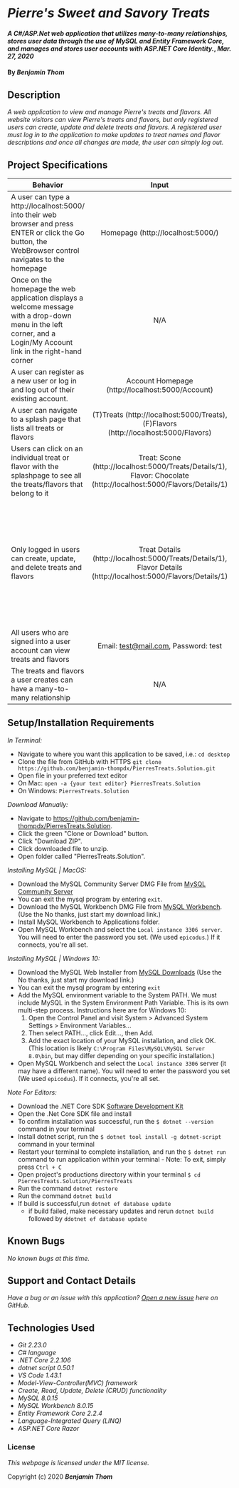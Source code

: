 # _Pierre's Sweet and Savory Treats_

#### _A C#/ASP.Net web application that utilizes many-to-many relationships, stores user data through the use of MySQL and Entity Framework Core, and manages and stores user accounts with ASP.NET Core Identity._, _Mar. 27, 2020_

#### By **_Benjamin Thom_**

## Description

_A web application to view and manage Pierre's treats and flavors. All website visitors can view Pierre's treats and flavors, but only registered users can create, update and delete treats and flavors. A registered user must log in to the application to make updates to treat names and flavor descriptions and once all changes are made, the user can simply log out._

## Project Specifications

| Behavior | Input | Output |
|---|:---:|:---:|
|A user can type a http://localhost:5000/ into their web browser and press ENTER or click the Go button, the WebBrowser control navigates to the homepage|Homepage (http://localhost:5000/)|Pierre's Sweet and Savory Treats|
|Once on the homepage the web application displays a welcome message with a drop-down menu in the left corner, and a Login/My Account link in the right-hand corner|N/A|Main Menu (left), Welcome Message (center), Login/ My Account (right)|
|A user can register as a new user or log in and log out of their existing account.|Account Homepage (http://localhost:5000/Account)|Register (http://localhost:5000/Account/Register), Log in (http://localhost:5000/Account/Login)|
|A user can navigate to a splash page that lists all treats or flavors|(T)Treats (http://localhost:5000/Treats), (F)Flavors (http://localhost:5000/Flavors)|List of treats, List of flavors|
|Users can click on an individual treat or flavor with the splashpage to see all the treats/flavors that belong to it|Treat: Scone (http://localhost:5000/Treats/Details/1), Flavor: Chocolate (http://localhost:5000/Flavors/Details/1)|(T)Name:Scone Flavors the treat contains:Chocolate, (F)Description:Chocolate Treats the flavor belongs to:Scone|
|Only logged in users can create, update, and delete treats and flavors|Treat Details (http://localhost:5000/Treats/Details/1), Flavor Details (http://localhost:5000/Flavors/Details/1)|(T)Create (http://localhost:5000/Treats/Create), (T)Edit (http://localhost:5000/Treats/Edit/1), (T)Delete (http://localhost:5000/Treats/Delete/1), (F)Create (http://localhost:5000/Flavors/Create), (F)Edit (http://localhost:5000/Flavors/Edit/1), (F)Add Treat To Flavor (http://localhost:5000/Flavors/AddTreat/1), (F)Delete (http://localhost:5000/Flavors/Delete/1)|
|All users who are signed into a user account can view treats and flavors|Email: test@mail.com, Password: test|Hello, test@mail.com!|
|The treats and flavors a user creates can have a many-to-many relationship|N/A|A treat's flavors: "chocolate, chai, butter" and a flavor's treats: "croissants, cheesecake, cupcake"|

## Setup/Installation Requirements

_In Terminal:_

* Navigate to where you want this application to be saved, i.e.:
```cd desktop```
* Clone the file from GitHub with HTTPS
```git clone https://github.com/benjamin-thompdx/PierresTreats.Solution.git```
* Open file in your preferred text editor
* On Mac: ```open -a {your text editor} PierresTreats.Solution```
* On Windows: ```PierresTreats.Solution```

_Download Manually:_

* Navigate to https://github.com/benjamin-thompdx/PierresTreats.Solution.
* Click the green "Clone or Download" button.
* Click "Download ZIP".
* Click downloaded file to unzip.
* Open folder called "PierresTreats.Solution".

_Installing MySQL | MacOS:_

* Download the MySQL Community Server DMG File from [MySQL Community Server](https://dev.mysql.com/downloads/file/?id=484914)
* You can exit the mysql program by entering ```exit```.
* Download the MySQL Workbench DMG File from [MySQL Workbench](https://dev.mysql.com/downloads/file/?id=484391). (Use the No thanks, just start my download link.)
* Install MySQL Workbench to Applications folder.
* Open MySQL Workbench and select the ```Local instance 3306 server```. You will need to enter the password you set. (We used ```epicodus```.) If it connects, you're all set.

_Installing MySQL | Windows 10:_

* Download the MySQL Web Installer from [MySQL Downloads](https://dev.mysql.com/downloads/file/?id=484919) (Use the No thanks, just start my download link.)
* You can exit the mysql program by entering ```exit```
* Add the MySQL environment variable to the System PATH. We must include MySQL in the System Environment Path Variable. This is its own multi-step process. Instructions here are for Windows 10:
  1. Open the Control Panel and visit System > Advanced System Settings > Environment Variables...
  2. Then select PATH..., click Edit..., then Add.
  3. Add the exact location of your MySQL installation, and click OK. (This location is likely ```C:\Program Files\MySQL\MySQL Server 8.0\bin```, but may differ depending on your specific installation.)
* Open MySQL Workbench and select the ```Local instance 3306``` server (it may have a different name). You will need to enter the password you set (We used ```epicodus```). If it connects, you're all set.

_Note For Editors:_ 

* Download the .NET Core SDK [Software Development Kit](https://dotnet.microsoft.com/download)
* Open the .Net Core SDK file and install
* To confirm installation was successful, run the ```$ dotnet --version``` command in your terminal
* Install dotnet script, run the ```$ dotnet tool install -g dotnet-script``` command in your terminal
* Restart your terminal to complete installation, and run the ```$ dotnet run``` command to run application within your terminal - Note: To exit, simply press ```Ctrl + C```
* Open project's productions directory within your terminal ```$ cd PierresTreats.Solution/PierresTreats```
* Run the command ```dotnet restore```
* Run the command ```dotnet build``` 
* If build is successful,run ```dotnet ef database update```
  * if build failed, make necessary updates and rerun ```dotnet build``` followed by ```ddotnet ef database update```

## Known Bugs

_No known bugs at this time._

## Support and Contact Details

_Have a bug or an issue with this application? [Open a new issue](https://github.com/benjamin-thompdx/PierresTreats.Solution/issues) here on GitHub._

## Technologies Used

* _Git 2.23.0_
* _C# language_
* _.NET Core 2.2.106_
* _dotnet script 0.50.1_
* _VS Code 1.43.1_
* _Model-View-Controller(MVC) framework_
* _Create, Read, Update, Delete (CRUD) functionality_
* _MySQL 8.0.15_
* _MySQL Workbench 8.0.15_
* _Entity Framework Core 2.2.4_
* _Language-Integrated Query (LINQ)_
* _ASP.NET Core Razor_

### License

*This webpage is licensed under the MIT license.*

Copyright (c) 2020 **_Benjamin Thom_**
